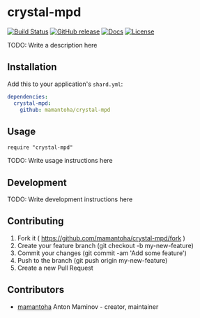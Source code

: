 # crystal-mpd

[![Build Status](http://img.shields.io/travis/mamantoha/crystal-mpd.svg?style=flat)](https://travis-ci.org/mamantoha/crystal-mpd)
[![GitHub release](https://img.shields.io/github/release/mamantoha/crystal-mpd.svg)](https://github.com/mamantoha/crystal-mpd/releases)
[![Docs](https://img.shields.io/badge/docs-available-brightgreen.svg)](https://mamantoha.github.io/crystal-mpd/)
[![License](https://img.shields.io/github/license/mamantoha/crystal-mpd.svg)](https://github.com/mamantoha/crystal-mpd/blob/master/LICENSE)

TODO: Write a description here

## Installation

Add this to your application's `shard.yml`:

```yaml
dependencies:
  crystal-mpd:
    github: mamantoha/crystal-mpd
```

## Usage

```crystal
require "crystal-mpd"
```

TODO: Write usage instructions here

## Development

TODO: Write development instructions here

## Contributing

1. Fork it ( https://github.com/mamantoha/crystal-mpd/fork )
2. Create your feature branch (git checkout -b my-new-feature)
3. Commit your changes (git commit -am 'Add some feature')
4. Push to the branch (git push origin my-new-feature)
5. Create a new Pull Request

## Contributors

- [mamantoha](https://github.com/mamantoha) Anton Maminov - creator, maintainer
